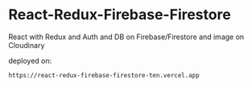 # React-Redux-Firebase-Firestore

React with Redux and Auth and DB on Firebase/Firestore and image on Cloudinary

deployed on:
```
https://react-redux-firebase-firestore-ten.vercel.app
```
